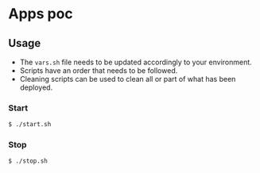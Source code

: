 # Apps poc

## Usage
- The ``` vars.sh ``` file needs to be updated accordingly to your environment.
- Scripts have an order that needs to be followed.
- Cleaning scripts can be used to clean all or part of what has been deployed.

### Start

```bash
$ ./start.sh
```

### Stop

```bash
$ ./stop.sh